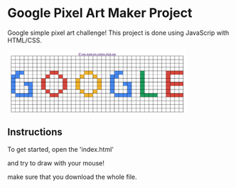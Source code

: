 # Google Pixel Art Maker Project
Google simple pixel art challenge! This project is done using JavaScrip with HTML/CSS.

<img src="Google.png" width = "80%" >

## Instructions

To get started, open the 'index.html'

and try to draw with your mouse!

make sure that you download the whole file.
